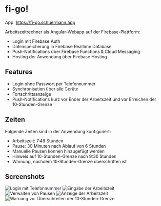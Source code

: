 # fi-go!

App: https://fi-go.schuermann.app

Arbeitszeitrechner als Angular-Webapp auf der Firebase-Plattform:
* Login mit Firebase Auth
* Datenspeicherung in Firebase Realtime Database
* Push-Notifications über Firebase Functions & Cloud Messaging
* Hosting der Anwendung über Firebase Hosting

## Features
* Login ohne Passwort per Telefonnummer
* Synchronisation über alle Geräte
* Fortschrittsanzeige
* Push-Notifications kurz vor Ender der Arbeitszeit und vor 
Erreichen der 10-Stunden-Grenze

## Zeiten
Folgende Zeiten sind in der Anwendung konfiguriert:
* Arbeitszeit: 7:48 Stunden
* Pause: 30 Minuten nach Ablauf von 6 Stunden
* Manuelle Pausen können hinzugefügt werden
* Hinweis auf 10-Stunden-Grenze nach 9:30 Stunden
* Warnung, nachdem 10-Stunden-Grenze überschritten ist

## Screenshots

![Login mit Telefonnummer](screens/01-login.png)
![Eingabe der Arbeitszeit](screens/02-time-input.png)
![Verwalten von Pausen](screens/03-breaks.png)
![Anzeige der Arbeitszeit](screens/04-timer.png)
![Warnung vor Überschreiten der 10-Stunden-Grenze](screens/05-warning.png)
